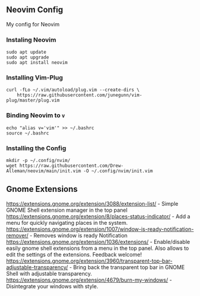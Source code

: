 ## Neovim Config
My config for Neovim


### Instaling Neovim
```
sudo apt update
sudo apt upgrade
sudo apt install neovim
```

### Installing Vim-Plug
```
curl -fLo ~/.vim/autoload/plug.vim --create-dirs \
    https://raw.githubusercontent.com/junegunn/vim-plug/master/plug.vim
```

### Binding Neovim to ```v```
```
echo "alias v='vim'" >> ~/.bashrc
source ~/.bashrc
```

### Installing the Config
```
mkdir -p ~/.config/nvim/
wget https://raw.githubusercontent.com/Drew-Alleman/neovim/main/init.vim -O ~/.config/nvim/init.vim
```

## Gnome Extensions
https://extensions.gnome.org/extension/3088/extension-list/ - Simple GNOME Shell extension manager in the top panel <br>
https://extensions.gnome.org/extension/8/places-status-indicator/ - Add a menu for quickly navigating places in the system.<br>
https://extensions.gnome.org/extension/1007/window-is-ready-notification-remover/ - Removes window is ready Notification<br>
https://extensions.gnome.org/extension/1036/extensions/ - Enable/disable easily gnome shell extensions from a menu in the top panel. Also allows to edit the settings of the extensions. Feedback welcome!<br>
https://extensions.gnome.org/extension/3960/transparent-top-bar-adjustable-transparency/ - Bring back the transparent top bar in GNOME Shell with adjustable transparency.<br>
https://extensions.gnome.org/extension/4679/burn-my-windows/ - Disintegrate your windows with style. <br>
